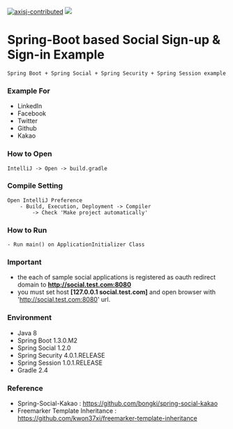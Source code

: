 [![axisj-contributed](https://img.shields.io/badge/AXISJ.com-Contributed-green.svg)](https://github.com/axisj) ![](https://img.shields.io/badge/Tulum-Tiffany&Brant-red.svg)


Spring-Boot based Social Sign-up & Sign-in Example
=======

```
Spring Boot + Spring Social + Spring Security + Spring Session example
```

### Example For
- LinkedIn
- Facebook
- Twitter
- Github
- Kakao

### How to Open
```
IntelliJ -> Open -> build.gradle
```

### Compile Setting
```
Open IntelliJ Preference
    - Build, Execution, Deployment -> Compiler
        -> Check 'Make project automatically'
```

### How to Run
```
- Run main() on ApplicationInitializer Class
```

### Important
- the each of sample social applications is registered as oauth redirect domain to **http://social.test.com:8080**
- you must set host **[127.0.0.1 social.test.com]** and open browser with 'http://social.test.com:8080' url.


### Environment
- Java 8
- Spring Boot 1.3.0.M2
- Spring Social 1.2.0
- Spring Security 4.0.1.RELEASE
- Spring Session 1.0.1.RELEASE
- Gradle 2.4

### Reference
- Spring-Social-Kakao : https://github.com/bongki/spring-social-kakao
- Freemarker Template Inheritance : https://github.com/kwon37xi/freemarker-template-inheritance
